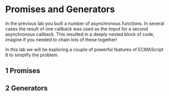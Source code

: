 # Promises and Generators

In the previous lab you built a number of asynchronous functions. In several cases the result of one callback was used as the imput for a second asynchronous callback. This resulted in a deeply nested block of code, imagine if you needed to chain lots of these together!

In this lab we will be exploring a couple of powerful features of ECMAScript 6 to simplify the problem.

## 1 Promises


## 2 Generators

